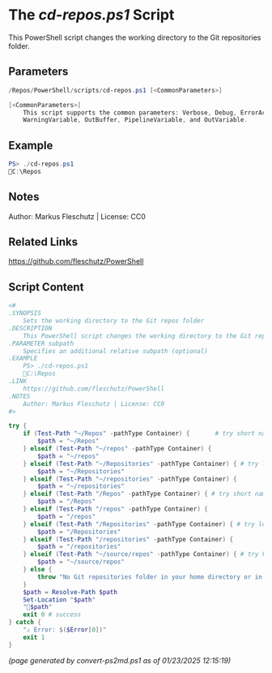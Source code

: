 The *cd-repos.ps1* Script
===========================

This PowerShell script changes the working directory to the Git repositories folder.

Parameters
----------
```powershell
/Repos/PowerShell/scripts/cd-repos.ps1 [<CommonParameters>]

[<CommonParameters>]
    This script supports the common parameters: Verbose, Debug, ErrorAction, ErrorVariable, WarningAction, 
    WarningVariable, OutBuffer, PipelineVariable, and OutVariable.
```

Example
-------
```powershell
PS> ./cd-repos.ps1
📂C:\Repos

```

Notes
-----
Author: Markus Fleschutz | License: CC0

Related Links
-------------
https://github.com/fleschutz/PowerShell

Script Content
--------------
```powershell
<#
.SYNOPSIS
	Sets the working directory to the Git repos folder
.DESCRIPTION
	This PowerShell script changes the working directory to the Git repositories folder.
.PARAMETER subpath
	Specifies an additional relative subpath (optional)
.EXAMPLE
	PS> ./cd-repos.ps1
	📂C:\Repos
.LINK
	https://github.com/fleschutz/PowerShell
.NOTES
	Author: Markus Fleschutz | License: CC0
#>

try {
	if (Test-Path "~/Repos" -pathType Container) {		 # try short name in home dir
		$path = "~/Repos"
	} elseif (Test-Path "~/repos" -pathType Container) {
		$path = "~/repos"
	} elseif (Test-Path "~/Repositories" -pathType Container) { # try long name
		$path = "~/Repositories"
	} elseif (Test-Path "~/repositories" -pathType Container) {
		$path = "~/repositories"
	} elseif (Test-Path "/Repos" -pathType Container) { # try short name in root dir
		$path = "/Repos"
	} elseif (Test-Path "/repos" -pathType Container) {
		$path = "/repos"
	} elseif (Test-Path "/Repositories" -pathType Container) { # try long name
		$path = "/Repositories"
	} elseif (Test-Path "/repositories" -pathType Container) {
		$path = "/repositories"
	} elseif (Test-Path "~/source/repos" -pathType Container) { # try Visual Studio default
		$path = "~/source/repos"
	} else {
		throw "No Git repositories folder in your home directory or in the root folder yet"
	}
	$path = Resolve-Path $path
	Set-Location "$path"
	"📂$path"
	exit 0 # success
} catch {
	"⚠️ Error: $($Error[0])"
	exit 1
}
```

*(page generated by convert-ps2md.ps1 as of 01/23/2025 12:15:19)*
